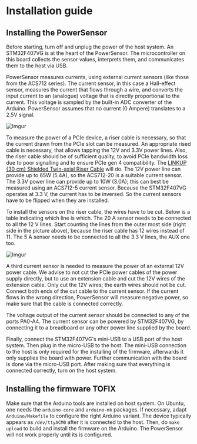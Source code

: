 # Installation guide
## Installing the PowerSensor
Before starting, turn off and unplug the power of the host system.  An STM32F407VG is at the heart of the PowerSensor.  The microcontroller on this board collects the sensor values, interprets them, and communicates them to the host via USB. 

PowerSensor measures currents, using external current sensors (like those from the ACS712 series).  The current sensor, in this case a Hall-effect sensor, measures the current that flows through a wire, and converts the input current to an (analogue) voltage that is directly proportional to the current.  This voltage is sampled by the built-in ADC converter of the Arduino.  PowerSensor assumes that no current (0 Ampere) translates to a 2.5V signal.

![Imgur](https://i.imgur.com/K1WXNHY.jpg)

To measure the power of a PCIe device, a riser cable is necessary, so that the current drawn from the PCIe slot can be measured.  An appropriate rised cable is necessary, that allows tapping the 12V and 3.3V power lines.  Also, the riser cable should be of sufficient quality, to avoid PCIe bandwidth loss due to poor signalling and to ensure PCIe gen 4 compatibility.  The [LINKUP {30 cm} Shielded Twin-axial Riser Cable](https://linkup.one/linkup-30-cm-pcie-4-0-3-0-16x-extreme-shielded-twin-axial-riser-cable-port-extension-pcie-card-90-degree-socket/) will do.  The 12V power line can provide up to 65W (5.4A), so the ACS712-20 is a suitable current sensor.  The 3.3V power line can provide up to 10W (3.0A); this can best be measured using an ACS712-5 current sensor. Because the STM32F407VG operates at 3.3 V, the current has to be inversed. So the current sensors have to be flipped when they are installed.

To install the sensors on the riser cable, the wires have to be cut. Below is a table indicating which line is which. The 20 A sensor needs to be connected to all the 12 V lines. Start counting the lines from the outer most side (right side in the picture above), because the riser cable has 12 wires instead of 11. The 5 A sensor needs to be connected to all the 3.3 V lines, the AUX one too.

![Imgur](https://i.imgur.com/dfpgjxF.png)

A third current sensor is needed to measure the power of an external 12V power cable.  We advise to not cut the PCIe power cables of the power supply directly, but to use an extension cable and cut the 12V wires of the extension cable.  Only cut the 12V wires; the earth wires should not be cut.  Connect both ends of the cut cable to the current sensor.  If the current flows in the wrong direction, PowerSensor will measure negative power, so make sure that the cable is connected correctly.

The voltage output of the current sensor should be connected to any of the ports PA0-A4. The current sensor can be powered by STM32F407VG, by connecting it to a breadboard or any other power line supplied by the board.

Finally, connect the STM32F407VG's mini-USB to a USB port of the host system. Then plug in the micro-USB to the host. The mini-USB connection to the host is only required for the installing of the firmware, afterwards it only supplies the board with power. Further communication with the board is done via the micro-USB port. After making sure that everything is connected correctly, turn on the host system.

## Installing the firmware TOFIX
Make sure that the Arduino tools are installed on host system.  On Ubuntu, one needs the `arduino-core` and `arduino-mk` packages.  If necessary, adapt `Arduino/Makefile` to configure the right Arduino variant.  The device typically appears as `/dev/ttyACM0` after it is connected to the host.  Then, do `make upload` to build and install the firmware on the Arduino.  The PowerSensor will not work properly until its is configured.